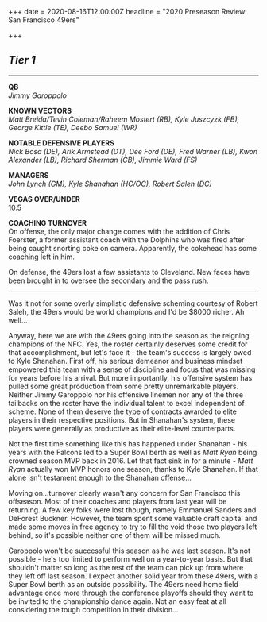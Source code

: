 +++
date = 2020-08-16T12:00:00Z
headline = "2020 Preseason Review: San Francisco 49ers"

+++
## _Tier 1_

***

**QB**  
_Jimmy Garoppolo_

**KNOWN VECTORS**  
_Matt Breida/Tevin Coleman/Raheem Mostert (RB), Kyle Juszcyzk (FB), George Kittle (TE), Deebo Samuel (WR)_

**NOTABLE DEFENSIVE PLAYERS**  
_Nick Bosa (DE), Arik Armstead (DT), Dee Ford (DE), Fred Warner (LB), Kwon Alexander (LB), Richard Sherman (CB), Jimmie Ward (FS)_

**MANAGERS**  
_John Lynch (GM), Kyle Shanahan (HC/OC), Robert Saleh (DC)_

**VEGAS OVER/UNDER**  
10\.5

**COACHING TURNOVER**  
On offense, the only major change comes with the addition of Chris Foerster, a former assistant coach with the Dolphins who was fired after being caught snorting coke on camera. Apparently, the cokehead has some coaching left in him.

On defense, the 49ers lost a few assistants to Cleveland. New faces have been brought in to oversee the secondary and the pass rush.

***

Was it not for some overly simplistic defensive scheming courtesy of Robert Saleh, the 49ers would be world champions and I'd be $8000 richer. Ah well...

Anyway, here we are with the 49ers going into the season as the reigning champions of the NFC. Yes, the roster certainly deserves some credit for that accomplishment, but let's face it - the team's success is largely owed to Kyle Shanahan. First off, his serious demeanor and business mindset empowered this team with a sense of discipline and focus that was missing for years before his arrival. But more importantly, his offensive system has pulled some great production from some pretty unremarkable players. Neither Jimmy Garoppolo nor his offensive linemen nor any of the three tailbacks on the roster have the individual talent to excel independent of scheme. None of them deserve the type of contracts awarded to elite players in their respective positions. But in Shanahan's system, these players were generally as productive as their elite-level counterparts. 

Not the first time something like this has happened under Shanahan - his years with the Falcons led to a Super Bowl berth as well as _Matt Ryan_ being crowned season MVP back in 2016. Let that fact sink in for a minute - _Matt Ryan_ actually won MVP honors one season, thanks to Kyle Shanahan. If that alone isn't testament enough to the Shanahan offense...

Moving on...turnover clearly wasn't any concern for San Francisco this offseason. Most of their coaches and players from last year will be returning. A few key folks were lost though, namely Emmanuel Sanders and DeForest Buckner. However, the team spent some valuable draft capital and made some moves in free agency to try to fill the void those two players left behind, so it's possible neither one of them will be missed much.

Garoppolo won't be successful this season as he was last season. It's not possible - he's too limited to perform well on a year-to-year basis. But that shouldn't matter so long as the rest of the team can pick up from where they left off last season. I expect another solid year from these 49ers, with a Super Bowl berth as an outside possibility. The 49ers need home field advantage once more through the conference playoffs should they want to be invited to the championship dance again. Not an easy feat at all considering the tough competition in their division...